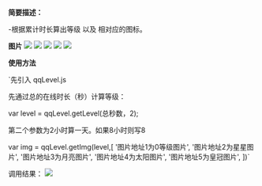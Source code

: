 
    
**简要描述：** 

-根据累计时长算出等级 以及 相对应的图标。

**图片**
![](https://www.showdoc.cc/server/api/common/visitfile/sign/a34488f301fa031df3a59b9de75c68ca?showdoc=.jpg)
![](https://www.showdoc.cc/server/api/common/visitfile/sign/15b9b1da2da91cd883c1f81ecb9bc6b5?showdoc=.jpg)
![](https://www.showdoc.cc/server/api/common/visitfile/sign/2c8ffde656a84c59eaabf3afe7f21e2f?showdoc=.jpg)
![](https://www.showdoc.cc/server/api/common/visitfile/sign/b88d3563e88d2e09048e2f38d02a3262?showdoc=.jpg)
![](https://www.showdoc.cc/server/api/common/visitfile/sign/f8fd961f821beae845ebbd9f0e1e17c6?showdoc=.jpg)

**使用方法**

`先引入 qqLevel.js

先通过总的在线时长（秒）计算等级：

var level = qqLevel.getLevel(总秒数，2);

第二个参数为2小时算一天。如果8小时则写8

var img = qqLevel.getImg(level,[
		'图片地址1为0等级图片',
		'图片地址2为星星图片',
		'图片地址3为月亮图片',
		'图片地址4为太阳图片',
		'图片地址5为皇冠图片',
])`

调用结果：
![](https://www.showdoc.cc/server/api/common/visitfile/sign/4822e5105160d1f3f211a0e9d8260a0b?showdoc=.jpg)
